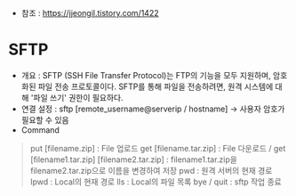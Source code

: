 * 참조 : https://jjeongil.tistory.com/1422

SFTP
====
* 개요 : SFTP (SSH File Transfer Protocol)는 FTP의 기능을 모두 지원하며, 암호화된 파일 전송 프로토콜이다. SFTP를 통해 파일을 전송하려면, 원격 시스템에 대해 '파일 쓰기' 권한이 필요하다.
* 연결 설정 : sftp [remote_username@serverip / hostname] -> 사용자 암호가 필요할 수 있음
* Command
> put [filename.zip] : File 업로드
> get [filename.tar.zip] : File 다운로드 / get [filename1.tar.zip] [filename2.tar.zip] : filename1.tar.zip을 filename2.tar.zip으로 이름을 변경하여 저장
> pwd : 원격 서버의 현재 경로
> lpwd : Local의 현재 경로
> lls : Local의 파일 목록
> bye / quit : sftp 작업 종료
